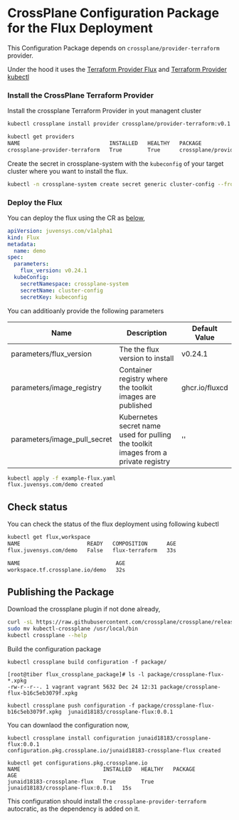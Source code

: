 # CrossPlane Configuration Package for the Flux Deployment

This Configuration Package depends on `crossplane/provider-terraform` provider. 

Under the hood it uses the [Terraform Provider Flux](https://github.com/fluxcd/terraform-provider-flux)  and [Terraform Provider kubectl](https://github.com/gavinbunney/terraform-provider-kubectl) 



### Install the CrossPlane Terraform Provider

Install the crossplane Terraform Provider in yout managent cluster

```bash
kubectl crossplane install provider crossplane/provider-terraform:v0.1.2

kubectl get providers
NAME                            INSTALLED   HEALTHY   PACKAGE                                AGE
crossplane-provider-terraform   True        True      crossplane/provider-terraform:v0.1.2   6h56m
```

Create the secret in crossplane-system with the `kubeconfig` of your target cluster where you want to install the flux. 

```bash
kubectl -n crossplane-system create secret generic cluster-config --from-file=kubeconfig=/tmp/vcluster-flux.yaml
```

### Deploy the Flux

You can deploy the flux using the CR as [below](./example-flux.yaml),

```yaml
apiVersion: juvensys.com/v1alpha1
kind: Flux
metadata:
  name: demo
spec:
  parameters:
    flux_version: v0.24.1
  kubeConfig:
    secretNamespace: crossplane-system
    secretName: cluster-config
    secretKey: kubeconfig
```

You can additioanly provide the following parameters 

| Name                         | Description                                                  | Default Value  |
| ---------------------------- | ------------------------------------------------------------ | -------------- |
| parameters/flux_version      | The the flux version to install                              | v0.24.1        |
| parameters/image_registry    | Container registry where the toolkit images are published    | ghcr.io/fluxcd |
| parameters/image_pull_secret | Kubernetes secret name used for pulling the toolkit images from a private registry | ''             |

```bash
kubectl apply -f example-flux.yaml
flux.juvensys.com/demo created
```



## Check status

You can check the status of the flux deployment using following kubectl

````bash
kubectl get flux,workspace
NAME                     READY   COMPOSITION      AGE
flux.juvensys.com/demo   False   flux-terraform   33s

NAME                              AGE
workspace.tf.crossplane.io/demo   32s
````



## Publishing the Package

Download the crossplane plugin if not done already,

```bash
curl -sL https://raw.githubusercontent.com/crossplane/crossplane/release-1.5/install.sh | sh
sudo mv kubectl-crossplane /usr/local/bin
kubectl crossplane --help
```

Build the configuration package 

```
kubectl crossplane build configuration -f package/

[root@tiber flux_crossplane_package]# ls -l package/crossplane-flux-*.xpkg
-rw-r--r--. 1 vagrant vagrant 5632 Dec 24 12:31 package/crossplane-flux-b16c5eb3079f.xpkg

kubectl crossplane push configuration -f package/crossplane-flux-b16c5eb3079f.xpkg  junaid18183/crossplane-flux:0.0.1
```

You can downlaod the configuration now, 

```
kubectl crossplane install configuration junaid18183/crossplane-flux:0.0.1
configuration.pkg.crossplane.io/junaid18183-crossplane-flux created

kubectl get configurations.pkg.crossplane.io
NAME                          INSTALLED   HEALTHY   PACKAGE                             AGE
junaid18183-crossplane-flux   True        True      junaid18183/crossplane-flux:0.0.1   15s
```

This configuration should install the `crossplane-provider-terraform` autocratic, as the dependency is added on it.